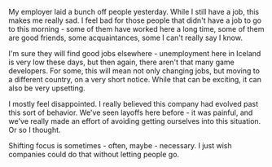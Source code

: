 My employer laid a bunch off people yesterday. While I still have a 
job, this makes me really sad. I feel bad for those people that didn't 
have a job to go to this morning - some of them have worked here a 
long time, some of them are good friends, some acquaintances, some 
I can't really say I know.

I'm sure they will find good jobs elsewhere - unemployment here in 
Iceland is very low these days, but then again, there aren't that 
many game developers. For some, this will mean not only changing 
jobs, but moving to a different country, on a very short notice. 
While that can be exciting, it can also be very upsetting.

I mostly feel disappointed. I really believed this company had 
evolved past this sort of behavior. We've seen layoffs here 
before - it was painful, and we've really made an effort of 
avoiding getting ourselves into this situation. Or so I thought.

Shifting focus is sometimes - often, maybe - necessary. I just 
wish companies could do that without letting people go.